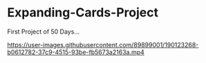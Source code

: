 # Expanding-Cards-Project
First Project of 50 Days...


https://user-images.githubusercontent.com/89899001/190123268-b0612782-37c9-4515-93be-fb5673a2163a.mp4

